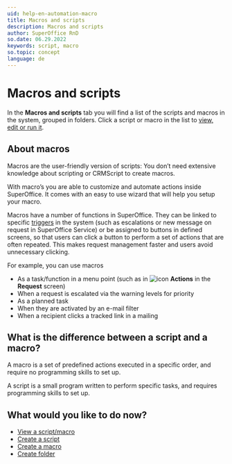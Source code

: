 ```yaml
---
uid: help-en-automation-macro
title: Macros and scripts
description: Macros and scripts
author: SuperOffice RnD
so.date: 06.29.2022
keywords: script, macro
so.topic: concept
language: de
---
```


# Macros and scripts

In the **Macros and scripts** tab you will find a list of the scripts and macros in the system, grouped in folders. Click a script or macro in the list to [view, edit or run it][1].

## About macros

Macros are the user-friendly version of scripts: You don’t need extensive knowledge about scripting or CRMScript to create macros.

With macro’s you are able to customize and automate actions inside SuperOffice. It comes with an easy to use wizard that will help you setup your macro.

Macros have a number of functions in SuperOffice. They can be linked to specific [triggers][1] in the system (such as escalations or new message on request in SuperOffice Service) or be assigned to buttons in defined screens, so that users can click a button to perform a set of actions that are often repeated. This makes request management faster and users avoid unnecessary clicking.

For example, you can use macros

* As a task/function in a menu point (such as in ![icon][img1] **Actions** in the **Request** screen)
* When a request is escalated via the warning levels for priority
* As a planned task
* When they are activated by an e-mail filter
* When a recipient clicks a tracked link in a mailing

## What is the difference between a script and a macro?

A macro is a set of predefined actions executed in a specific order, and require no programming skills to set up.

A script is a small program written to perform specific tasks, and requires programming skills to set up.

## What would you like to do now?

* [View a script/macro][1]
* [Create a script][2]
* [Create a macro][3]
* [Create folder][4]

<!-- Referenced links -->
[1]: screen/index.md
[2]: create-script.md
[3]: create-macro.md
[4]: create-folder.md

<!-- Referenced images -->
[img1]: ../../media/icons/btn-menu.png

